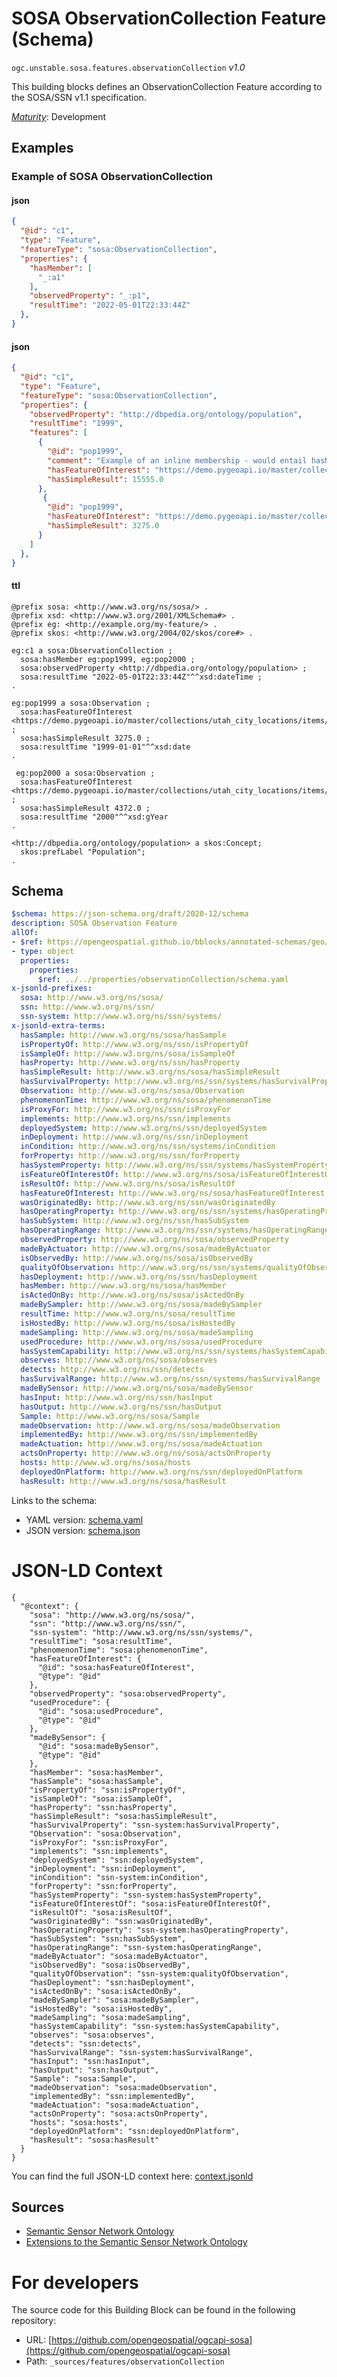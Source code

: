 
# SOSA ObservationCollection Feature (Schema)

`ogc.unstable.sosa.features.observationCollection` *v1.0*

This building blocks defines an ObservationCollection Feature according to the SOSA/SSN v1.1 specification.

[*Maturity*](https://github.com/cportele/ogcapi-building-blocks#building-block-maturity): Development

## Examples

### Example of SOSA ObservationCollection
#### json
```json
{ 
  "@id": "c1",
  "type": "Feature",
  "featureType": "sosa:ObservationCollection",
  "properties": {
    "hasMember": [
      "_:a1"
    ],
    "observedProperty": "_:p1",
    "resultTime": "2022-05-01T22:33:44Z"
  },
}
```

#### json
```json
{ 
  "@id": "c1",
  "type": "Feature",
  "featureType": "sosa:ObservationCollection",
  "properties": {
    "observedProperty": "http://dbpedia.org/ontology/population",
    "resultTime": "1999",
    "features": [
      { 
        "@id": "pop1999",
        "comment": "Example of an inline membership - would entail hasMember relations",
        "hasFeatureOfInterest": "https://demo.pygeoapi.io/master/collections/utah_city_locations/items/Spanish%20Fork",
        "hasSimpleResult": 15555.0
      },
       { 
        "@id": "pop1999",
        "hasFeatureOfInterest": "https://demo.pygeoapi.io/master/collections/utah_city_locations/items/Salem",
        "hasSimpleResult": 3275.0
      }
    ]
  },
}
```

#### ttl
```ttl
@prefix sosa: <http://www.w3.org/ns/sosa/> .
@prefix xsd: <http://www.w3.org/2001/XMLSchema#> .
@prefix eg: <http://example.org/my-feature/> .
@prefix skos: <http://www.w3.org/2004/02/skos/core#> .

eg:c1 a sosa:ObservationCollection ;
  sosa:hasMember eg:pop1999, eg:pop2000 ;
  sosa:observedProperty <http://dbpedia.org/ontology/population> ;
  sosa:resultTime "2022-05-01T22:33:44Z"^^xsd:dateTime ;
.

eg:pop1999 a sosa:Observation ;
  sosa:hasFeatureOfInterest <https://demo.pygeoapi.io/master/collections/utah_city_locations/items/Salem> ;
  sosa:hasSimpleResult 3275.0 ;
  sosa:resultTime "1999-01-01"^^xsd:date
.

 eg:pop2000 a sosa:Observation ;
  sosa:hasFeatureOfInterest <https://demo.pygeoapi.io/master/collections/utah_city_locations/items/Salem> ;
  sosa:hasSimpleResult 4372.0 ;
  sosa:resultTime "2000"^^xsd:gYear
.

<http://dbpedia.org/ontology/population> a skos:Concept;
  skos:prefLabel "Population";
.
```

## Schema

```yaml
$schema: https://json-schema.org/draft/2020-12/schema
description: SOSA Observation Feature
allOf:
- $ref: https://opengeospatial.github.io/bblocks/annotated-schemas/geo/json-fg/featureCollection/schema.yaml
- type: object
  properties:
    properties:
      $ref: ../../properties/observationCollection/schema.yaml
x-jsonld-prefixes:
  sosa: http://www.w3.org/ns/sosa/
  ssn: http://www.w3.org/ns/ssn/
  ssn-system: http://www.w3.org/ns/ssn/systems/
x-jsonld-extra-terms:
  hasSample: http://www.w3.org/ns/sosa/hasSample
  isPropertyOf: http://www.w3.org/ns/ssn/isPropertyOf
  isSampleOf: http://www.w3.org/ns/sosa/isSampleOf
  hasProperty: http://www.w3.org/ns/ssn/hasProperty
  hasSimpleResult: http://www.w3.org/ns/sosa/hasSimpleResult
  hasSurvivalProperty: http://www.w3.org/ns/ssn/systems/hasSurvivalProperty
  Observation: http://www.w3.org/ns/sosa/Observation
  phenomenonTime: http://www.w3.org/ns/sosa/phenomenonTime
  isProxyFor: http://www.w3.org/ns/ssn/isProxyFor
  implements: http://www.w3.org/ns/ssn/implements
  deployedSystem: http://www.w3.org/ns/ssn/deployedSystem
  inDeployment: http://www.w3.org/ns/ssn/inDeployment
  inCondition: http://www.w3.org/ns/ssn/systems/inCondition
  forProperty: http://www.w3.org/ns/ssn/forProperty
  hasSystemProperty: http://www.w3.org/ns/ssn/systems/hasSystemProperty
  isFeatureOfInterestOf: http://www.w3.org/ns/sosa/isFeatureOfInterestOf
  isResultOf: http://www.w3.org/ns/sosa/isResultOf
  hasFeatureOfInterest: http://www.w3.org/ns/sosa/hasFeatureOfInterest
  wasOriginatedBy: http://www.w3.org/ns/ssn/wasOriginatedBy
  hasOperatingProperty: http://www.w3.org/ns/ssn/systems/hasOperatingProperty
  hasSubSystem: http://www.w3.org/ns/ssn/hasSubSystem
  hasOperatingRange: http://www.w3.org/ns/ssn/systems/hasOperatingRange
  observedProperty: http://www.w3.org/ns/sosa/observedProperty
  madeByActuator: http://www.w3.org/ns/sosa/madeByActuator
  isObservedBy: http://www.w3.org/ns/sosa/isObservedBy
  qualityOfObservation: http://www.w3.org/ns/ssn/systems/qualityOfObservation
  hasDeployment: http://www.w3.org/ns/ssn/hasDeployment
  hasMember: http://www.w3.org/ns/sosa/hasMember
  isActedOnBy: http://www.w3.org/ns/sosa/isActedOnBy
  madeBySampler: http://www.w3.org/ns/sosa/madeBySampler
  resultTime: http://www.w3.org/ns/sosa/resultTime
  isHostedBy: http://www.w3.org/ns/sosa/isHostedBy
  madeSampling: http://www.w3.org/ns/sosa/madeSampling
  usedProcedure: http://www.w3.org/ns/sosa/usedProcedure
  hasSystemCapability: http://www.w3.org/ns/ssn/systems/hasSystemCapability
  observes: http://www.w3.org/ns/sosa/observes
  detects: http://www.w3.org/ns/ssn/detects
  hasSurvivalRange: http://www.w3.org/ns/ssn/systems/hasSurvivalRange
  madeBySensor: http://www.w3.org/ns/sosa/madeBySensor
  hasInput: http://www.w3.org/ns/ssn/hasInput
  hasOutput: http://www.w3.org/ns/ssn/hasOutput
  Sample: http://www.w3.org/ns/sosa/Sample
  madeObservation: http://www.w3.org/ns/sosa/madeObservation
  implementedBy: http://www.w3.org/ns/ssn/implementedBy
  madeActuation: http://www.w3.org/ns/sosa/madeActuation
  actsOnProperty: http://www.w3.org/ns/sosa/actsOnProperty
  hosts: http://www.w3.org/ns/sosa/hosts
  deployedOnPlatform: http://www.w3.org/ns/ssn/deployedOnPlatform
  hasResult: http://www.w3.org/ns/sosa/hasResult

```

Links to the schema:

* YAML version: [schema.yaml](https://raw.githubusercontent.com/opengeospatial/ogcapi-sosa/master/build/annotated/unstable/sosa/features/observationCollection/schema.json)
* JSON version: [schema.json](https://raw.githubusercontent.com/opengeospatial/ogcapi-sosa/master/build/annotated/unstable/sosa/features/observationCollection/schema.yaml)


# JSON-LD Context

```jsonld
{
  "@context": {
    "sosa": "http://www.w3.org/ns/sosa/",
    "ssn": "http://www.w3.org/ns/ssn/",
    "ssn-system": "http://www.w3.org/ns/ssn/systems/",
    "resultTime": "sosa:resultTime",
    "phenomenonTime": "sosa:phenomenonTime",
    "hasFeatureOfInterest": {
      "@id": "sosa:hasFeatureOfInterest",
      "@type": "@id"
    },
    "observedProperty": "sosa:observedProperty",
    "usedProcedure": {
      "@id": "sosa:usedProcedure",
      "@type": "@id"
    },
    "madeBySensor": {
      "@id": "sosa:madeBySensor",
      "@type": "@id"
    },
    "hasMember": "sosa:hasMember",
    "hasSample": "sosa:hasSample",
    "isPropertyOf": "ssn:isPropertyOf",
    "isSampleOf": "sosa:isSampleOf",
    "hasProperty": "ssn:hasProperty",
    "hasSimpleResult": "sosa:hasSimpleResult",
    "hasSurvivalProperty": "ssn-system:hasSurvivalProperty",
    "Observation": "sosa:Observation",
    "isProxyFor": "ssn:isProxyFor",
    "implements": "ssn:implements",
    "deployedSystem": "ssn:deployedSystem",
    "inDeployment": "ssn:inDeployment",
    "inCondition": "ssn-system:inCondition",
    "forProperty": "ssn:forProperty",
    "hasSystemProperty": "ssn-system:hasSystemProperty",
    "isFeatureOfInterestOf": "sosa:isFeatureOfInterestOf",
    "isResultOf": "sosa:isResultOf",
    "wasOriginatedBy": "ssn:wasOriginatedBy",
    "hasOperatingProperty": "ssn-system:hasOperatingProperty",
    "hasSubSystem": "ssn:hasSubSystem",
    "hasOperatingRange": "ssn-system:hasOperatingRange",
    "madeByActuator": "sosa:madeByActuator",
    "isObservedBy": "sosa:isObservedBy",
    "qualityOfObservation": "ssn-system:qualityOfObservation",
    "hasDeployment": "ssn:hasDeployment",
    "isActedOnBy": "sosa:isActedOnBy",
    "madeBySampler": "sosa:madeBySampler",
    "isHostedBy": "sosa:isHostedBy",
    "madeSampling": "sosa:madeSampling",
    "hasSystemCapability": "ssn-system:hasSystemCapability",
    "observes": "sosa:observes",
    "detects": "ssn:detects",
    "hasSurvivalRange": "ssn-system:hasSurvivalRange",
    "hasInput": "ssn:hasInput",
    "hasOutput": "ssn:hasOutput",
    "Sample": "sosa:Sample",
    "madeObservation": "sosa:madeObservation",
    "implementedBy": "ssn:implementedBy",
    "madeActuation": "sosa:madeActuation",
    "actsOnProperty": "sosa:actsOnProperty",
    "hosts": "sosa:hosts",
    "deployedOnPlatform": "ssn:deployedOnPlatform",
    "hasResult": "sosa:hasResult"
  }
}
```

You can find the full JSON-LD context here:
[context.jsonld](https://raw.githubusercontent.com/opengeospatial/ogcapi-sosa/master/build/annotated/unstable/sosa/features/observationCollection/context.jsonld)

## Sources

* [Semantic Sensor Network Ontology](https://www.w3.org/TR/vocab-ssn/)
* [Extensions to the Semantic Sensor Network Ontology](https://www.w3.org/TR/vocab-ssn-ext/)

# For developers

The source code for this Building Block can be found in the following repository:

* URL: [https://github.com/opengeospatial/ogcapi-sosa](https://github.com/opengeospatial/ogcapi-sosa)
* Path: `_sources/features/observationCollection`

